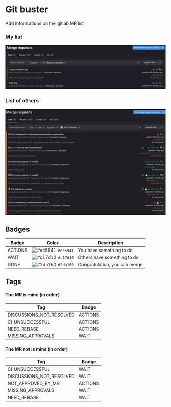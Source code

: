 # Git buster
Add informations on the gitlab MR list

### My list
![my list](./pictures/git-buster-me.png)
### List of others
![list of others](./pictures/git-buster-others.png)
## Badges
| Badge   	| Color   	                                                         | Description                   	|
|---------	|--------------------------------------------------------------------|-------------------------------	|
| ACTIONS 	| ![#ec5941](https://placehold.co/15x15/ec5941/ec5941.png) `#ec5941` | You have something to do      	|
| WAIT    	| ![#c17d10](https://placehold.co/15x15/c17d10/c17d10.png) `#c17d10` | Others have something to do   	|
| DONE    	| ![#2da160](https://placehold.co/15x15/2da160/2da160.png) `#2da160` | Congratulation, you can merge 	|

## Tags
#### The MR is mine (in order)
| Tag                      	 | Badge   	 |
|----------------------------|-----------|
| DISCUSSIONS_NOT_RESOLVED 	 | ACTIONS 	 |
| CI_UNSUCCESSFUL          	 | ACTIONS 	 |
| NEED_REBASE              	 | ACTIONS 	 |
| MISSING_APPROVALS        	 | WAIT    	 |
#### The MR not is mine (in order)
| Tag                      	 | Badge   	 |
|----------------------------|-----------|
| CI_UNSUCCESSFUL          	 | WAIT    	 |
| DISCUSSIONS_NOT_RESOLVED 	 | WAIT    	 |
| NOT_APPROVED_BY_ME       	 | ACTIONS 	 |
| MISSING_APPROVALS        	 | WAIT    	 |
| NEED_REBASE              	 | WAIT    	 |
